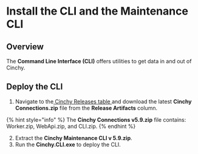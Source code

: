 # Install the CLI and the Maintenance CLI

## Overview

The **Command Line Interface (CLI)** offers utilities to get data in and out of Cinchy.

## Deploy the CLI

1. Navigate to the[ Cinchy Releases table ](https://cinchy.net/Tables/1477?rowHeight=Expanded)and download the latest **Cinchy Connections.zip** file from the **Release Artifacts** column.

{% hint style="info" %}
The  **Cinchy Connections v5.9.zip** file contains: Worker.zip, WebApi.zip, and CLI.zip.
{% endhint %}

2. Extract the **Cinchy Maintenance CLI v 5.9.zip**.
3. Run the **Cinchy.CLI.exe** to deploy the CLI.

